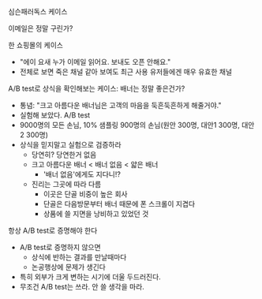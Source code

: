 심슨패러독스 케이스

이메일은 정말 구린가?

한 쇼핑몰의 케이스
- "에이 요새 누가 이메일 읽어요. 보내도 오픈 안해요."
- 전체로 보면 죽은 채널 같아 보여도 최근 사용 유저들에겐 매우 유효한 채널

A/B test로 상식을 확인해보는 케이스: 배너는 정말 좋은건가?
- 통념: "크고 아름다운 배너님은 고객의 마음을 둑흔둑흔하게 해줄거야."
- 실험해 보았다. A/B test
- 9000명의 모든 손님, 10% 샘플링 900명의 손님(원안 300명, 대안1 300명, 대안2 300명)
- 상식을 믿지말고 실험으로 검증하라
	- 당연히? 당연한거 없음
	- 크고 아름다운 배너 < 배너 없음 < 얇은 배너
		- '배너 없음'에게도 지다니!?
	- 진리는 그곳에 따라 다름
		- 이곳은 단골 비중이 높은 회사
		- 단골은 다음방문부터 배너 때문에 폰 스크롤이 지겹다
		- 상품에 쓸 지면을 낭비하고 있었던 것

항상 A/B test로 증명해야 한다
- A/B test로 증명하지 않으면
	- 상식에 반하는 결과를 만날때마다
	- 논공행상에 문제가 생긴다
- 특히 외부가 크게 변하는 시기에 더울 두드러진다.
- 무조건 A/B test는 쓰라. 안 쓸 생각을 마라.



